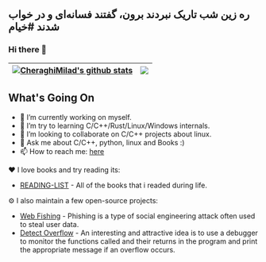 ## ره زین شب تاریک نبردند برون، گفتند فسانه‌ای و در خواب شدند #خیام
### Hi there 👋

| <a href="https://github.com/CheraghiMilad"><img align="center" src="https://github-readme-stats.vercel.app/api?username=CheraghiMilad&show_icons=true&include_all_commits=true&theme=buefy&hide_border=true" alt="CheraghiMilad's github stats" /></a> | <a href="https://github.com/CheraghiMilad"><img align="center" src="https://github-readme-stats.vercel.app/api/top-langs/?username=CheraghiMilad&layout=compact&theme=buefy&hide_border=true" /></a> |
| ------------- | ------------- |

## What's Going On

- 🔭 I’m currently working on myself.
- 🌱 I’m try to learning C/C++/Rust/Linux/Windows internals.
- 👯 I’m looking to collaborate on C/C++ projects about linux.
- 💬 Ask me about C/C++, python, linux and Books :)
- 📫 How to reach me: [here](https://www.linkedin.com/in/miladcheraghi)

:heart: I love books and try reading its:

- [READING-LIST](https://github.com/CheraghiMilad/Reading-Book/blob/main/README.md) - All of the books that i readed during life.


⚙️ I also maintain a few open-source projects: 

- [Web Fishing](https://github.com/CheraghiMilad/WebFishing) - Phishing is a type of social engineering attack often used to steal user data.
- [Detect Overflow](https://github.com/CheraghiMilad/DetectOverFlow) - An interesting and attractive idea is to use a debugger to monitor the functions called and their returns in the program and print the appropriate message if an overflow occurs.

